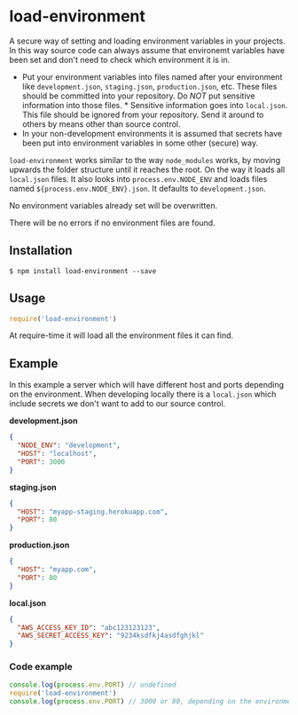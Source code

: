 # load-environment

A secure way of setting and loading environment variables in your projects. In this way source code can always assume that environemt variables have been set and don't need to check which environment it is in.

* Put your environment variables into files named after your environment like `development.json`, `staging.json`, `production.json`, etc. These files should be committed into your repository. Do *NOT* put sensitive information into those files.
* Sensitive information goes into `local.json`. This file should be ignored from your repository. Send it around to others by means other than source control.
* In your non-development environments it is assumed that secrets have been put into environment variables in some other (secure) way.

`load-environment` works similar to the way `node_modules` works, by moving upwards the folder structure until it reaches the root. On the way it loads all `local.json` files. It also looks into `process.env.NODE_ENV` and loads files named `${process.env.NODE_ENV}.json`. It defaults to `development.json`.

No environment variables already set will be overwritten.

There will be no errors if no environment files are found.

## Installation

```
$ npm install load-environment --save
```

## Usage

``` js
require('load-environment')
```

At require-time it will load all the environment files it can find.


## Example

In this example a server which will have different host and ports depending on the environment. When developing locally there is a `local.json` which include secrets we don't want to add to our source control.

**development.json**
``` json
{
  "NODE_ENV": "development",
  "HOST": "localhost",
  "PORT": 3000
}
```

**staging.json**
``` json
{
  "HOST": "myapp-staging.herokuapp.com",
  "PORT": 80
}
```

**production.json**
``` json
{
  "HOST": "myapp.com",
  "PORT": 80
}
```

**local.json**
``` json
{
  "AWS_ACCESS_KEY_ID": "abc123123123",
  "AWS_SECRET_ACCESS_KEY": "9234ksdfkj4asdfghjkl"
}
```


### Code example

``` js
console.log(process.env.PORT) // undefined
require('load-environment')
console.log(process.env.PORT) // 3000 or 80, depending on the environment
```
